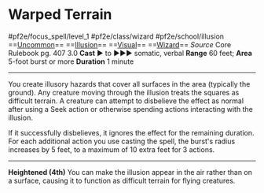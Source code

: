 # Warped Terrain
#pf2e/focus_spell/level_1 #pf2e/class/wizard #pf2e/school/illusion 
==[Uncommon](rules/traits/uncommon.md)== ==[Illusion](rules/traits/illusion.md)== ==[Visual](rules/traits/visual.md)== ==[Wizard](rules/traits/wizard.md)==
*Source* Core Rulebook pg. 407 3.0
**Cast** ► to ►►► somatic, verbal
**Range** 60 feet; **Area** 5-foot burst or more
**Duration** 1 minute

---
You create illusory hazards that cover all surfaces in the area (typically the ground). Any creature moving through the illusion treats the squares as difficult terrain. A creature can attempt to disbelieve the effect as normal after using a Seek action or otherwise spending actions interacting with the illusion.

If it successfully disbelieves, it ignores the effect for the remaining duration. For each additional action you use casting the spell, the burst's radius increases by 5 feet, to a maximum of 10 extra feet for 3 actions.

<hr>

**Heightened (4th)** You can make the illusion appear in the air rather than on a surface, causing it to function as difficult terrain for flying creatures.